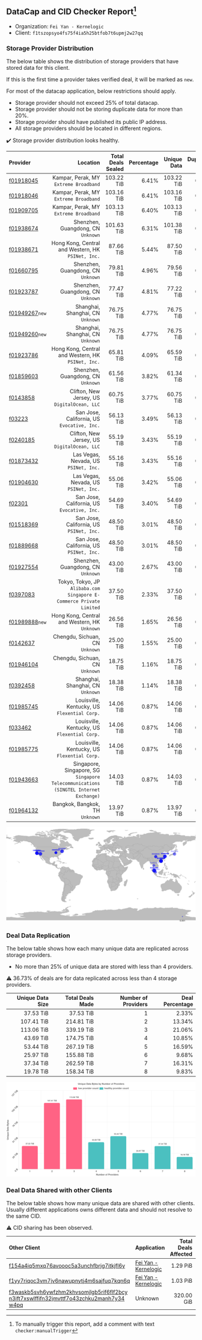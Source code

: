 ## DataCap and CID Checker Report[^1]
 - Organization: `Fei Yan - Kernelogic`
 - Client: `f1tszopsyo4fs75f4ia5h25btfob7t6upmj2w27qq`
### Storage Provider Distribution
The below table shows the distribution of storage providers that have stored data for this client.

If this is the first time a provider takes verified deal, it will be marked as `new`.

For most of the datacap application, below restrictions should apply.
 - Storage provider should not exceed 25% of total datacap.
 - Storage provider should not be storing duplicate data for more than 20%.
 - Storage provider should have published its public IP address.
 - All storage providers should be located in different regions.

✔️ Storage provider distribution looks healthy.

| Provider                                                    |                                                                                Location | Total Deals Sealed | Percentage | Unique Data | Duplicate Deals |
| :---------------------------------------------------------- | --------------------------------------------------------------------------------------: | -----------------: | ---------: | ----------: | --------------: |
| [f01918045](https://filfox.info/en/address/f01918045)       |                                               Kampar, Perak, MY<br/>`Extreme Broadband` |         103.22 TiB |      6.41% |  103.22 TiB |           0.00% |
| [f01918046](https://filfox.info/en/address/f01918046)       |                                               Kampar, Perak, MY<br/>`Extreme Broadband` |         103.16 TiB |      6.41% |  103.16 TiB |           0.00% |
| [f01909705](https://filfox.info/en/address/f01909705)       |                                               Kampar, Perak, MY<br/>`Extreme Broadband` |         103.13 TiB |      6.40% |  103.13 TiB |           0.00% |
| [f01938674](https://filfox.info/en/address/f01938674)       |                                                   Shenzhen, Guangdong, CN<br/>`Unknown` |         101.63 TiB |      6.31% |  101.38 TiB |           0.25% |
| [f01938671](https://filfox.info/en/address/f01938671)       |                                   Hong Kong, Central and Western, HK<br/>`PSINet, Inc.` |          87.66 TiB |      5.44% |   87.50 TiB |           0.18% |
| [f01660795](https://filfox.info/en/address/f01660795)       |                                                   Shenzhen, Guangdong, CN<br/>`Unknown` |          79.81 TiB |      4.96% |   79.56 TiB |           0.31% |
| [f01923787](https://filfox.info/en/address/f01923787)       |                                                   Shenzhen, Guangdong, CN<br/>`Unknown` |          77.47 TiB |      4.81% |   77.22 TiB |           0.32% |
| [f01949267](https://filfox.info/en/address/f01949267)`new`  |                                                    Shanghai, Shanghai, CN<br/>`Unknown` |          76.75 TiB |      4.77% |   76.75 TiB |           0.00% |
| [f01949260](https://filfox.info/en/address/f01949260)`new`  |                                                    Shanghai, Shanghai, CN<br/>`Unknown` |          76.75 TiB |      4.77% |   76.75 TiB |           0.00% |
| [f01923786](https://filfox.info/en/address/f01923786)       |                                   Hong Kong, Central and Western, HK<br/>`PSINet, Inc.` |          65.81 TiB |      4.09% |   65.59 TiB |           0.33% |
| [f01859603](https://filfox.info/en/address/f01859603)       |                                                   Shenzhen, Guangdong, CN<br/>`Unknown` |          61.56 TiB |      3.82% |   61.34 TiB |           0.36% |
| [f0143858](https://filfox.info/en/address/f0143858)         |                                         Clifton, New Jersey, US<br/>`DigitalOcean, LLC` |          60.75 TiB |      3.77% |   60.75 TiB |           0.00% |
| [f03223](https://filfox.info/en/address/f03223)             |                                          San Jose, California, US<br/>`Evocative, Inc.` |          56.13 TiB |      3.49% |   56.13 TiB |           0.00% |
| [f0240185](https://filfox.info/en/address/f0240185)         |                                         Clifton, New Jersey, US<br/>`DigitalOcean, LLC` |          55.19 TiB |      3.43% |   55.19 TiB |           0.00% |
| [f01873432](https://filfox.info/en/address/f01873432)       |                                                Las Vegas, Nevada, US<br/>`PSINet, Inc.` |          55.16 TiB |      3.43% |   55.16 TiB |           0.00% |
| [f01904630](https://filfox.info/en/address/f01904630)       |                                                Las Vegas, Nevada, US<br/>`PSINet, Inc.` |          55.06 TiB |      3.42% |   55.06 TiB |           0.00% |
| [f02301](https://filfox.info/en/address/f02301)             |                                          San Jose, California, US<br/>`Evocative, Inc.` |          54.69 TiB |      3.40% |   54.69 TiB |           0.00% |
| [f01518369](https://filfox.info/en/address/f01518369)       |                                             San Jose, California, US<br/>`PSINet, Inc.` |          48.50 TiB |      3.01% |   48.50 TiB |           0.00% |
| [f01889668](https://filfox.info/en/address/f01889668)       |                                             San Jose, California, US<br/>`PSINet, Inc.` |          48.50 TiB |      3.01% |   48.50 TiB |           0.00% |
| [f01927554](https://filfox.info/en/address/f01927554)       |                                                   Shenzhen, Guangdong, CN<br/>`Unknown` |          43.00 TiB |      2.67% |   43.00 TiB |           0.00% |
| [f0397083](https://filfox.info/en/address/f0397083)         |                 Tokyo, Tokyo, JP<br/>`Alibaba.com Singapore E-Commerce Private Limited` |          37.50 TiB |      2.33% |   37.50 TiB |           0.00% |
| [f01989888](https://filfox.info/en/address/f01989888)`new`  |                                        Hong Kong, Central and Western, HK<br/>`Unknown` |          26.56 TiB |      1.65% |   26.56 TiB |           0.00% |
| [f0142637](https://filfox.info/en/address/f0142637)         |                                                      Chengdu, Sichuan, CN<br/>`Unknown` |          25.00 TiB |      1.55% |   25.00 TiB |           0.00% |
| [f01946104](https://filfox.info/en/address/f01946104)       |                                                      Chengdu, Sichuan, CN<br/>`Unknown` |          18.75 TiB |      1.16% |   18.75 TiB |           0.00% |
| [f0392458](https://filfox.info/en/address/f0392458)         |                                                    Shanghai, Shanghai, CN<br/>`Unknown` |          18.38 TiB |      1.14% |   18.38 TiB |           0.00% |
| [f01985745](https://filfox.info/en/address/f01985745)       |                                         Louisville, Kentucky, US<br/>`Flexential Corp.` |          14.06 TiB |      0.87% |   14.06 TiB |           0.00% |
| [f033462](https://filfox.info/en/address/f033462)           |                                         Louisville, Kentucky, US<br/>`Flexential Corp.` |          14.06 TiB |      0.87% |   14.06 TiB |           0.00% |
| [f01985775](https://filfox.info/en/address/f01985775)       |                                         Louisville, Kentucky, US<br/>`Flexential Corp.` |          14.06 TiB |      0.87% |   14.06 TiB |           0.00% |
| [f01943663](https://filfox.info/en/address/f01943663)       | Singapore, Singapore, SG<br/>`Singapore Telecommunications (SINGTEL Internet Exchange)` |          14.03 TiB |      0.87% |   14.03 TiB |           0.00% |
| [f01964132](https://filfox.info/en/address/f01964132)       |                                                      Bangkok, Bangkok, TH<br/>`Unknown` |          13.97 TiB |      0.87% |   13.97 TiB |           0.00% |

![Provider Distribution](https://raw.githubusercontent.com/data-preservation-programs/filplus-checker-assets/main/filecoin-project/filecoin-plus-large-datasets/issues/1006/1671602120798.png)
### Deal Data Replication
The below table shows how each many unique data are replicated across storage providers.
- No more than 25% of unique data are stored with less than 4 providers.

⚠️ 36.73% of deals are for data replicated across less than 4 storage providers.

| Unique Data Size | Total Deals Made | Number of Providers | Deal Percentage |
| ---------------: | ---------------: | ------------------: | --------------: |
|        37.53 TiB |        37.53 TiB |                   1 |           2.33% |
|       107.41 TiB |       214.81 TiB |                   2 |          13.34% |
|       113.06 TiB |       339.19 TiB |                   3 |          21.06% |
|        43.69 TiB |       174.75 TiB |                   4 |          10.85% |
|        53.44 TiB |       267.19 TiB |                   5 |          16.59% |
|        25.97 TiB |       155.88 TiB |                   6 |           9.68% |
|        37.34 TiB |       262.59 TiB |                   7 |          16.31% |
|        19.78 TiB |       158.34 TiB |                   8 |           9.83% |

![Replication Distribution](https://raw.githubusercontent.com/data-preservation-programs/filplus-checker-assets/main/filecoin-project/filecoin-plus-large-datasets/issues/1006/1671602121382.png)
### Deal Data Shared with other Clients
The below table shows how many unique data are shared with other clients.
Usually different applications owns different data and should not resolve to the same CID.

⚠️ CID sharing has been observed.

| Other Client                                                                                                                                                                                                              | Application                                                                                           | Total Deals Affected | Unique CIDs |        Verifier |
| :------------------------------------------------------------------------------------------------------------------------------------------------------------------------------------------------------------------------ | :---------------------------------------------------------------------------------------------------- | -------------------: | ----------: | --------------: |
| [f154a4iq5mxq76avoooc5a3unchfbrjg7itkjfl6y](https://filfox.info/en/address/f154a4iq5mxq76avoooc5a3unchfbrjg7itkjfl6y)                                                                                                     | [Fei Yan \- Kernelogic](https://github.com/filecoin-project/filecoin-plus-large-datasets/issues/1005) |             1.29 PiB |      11,596 | LDN v3 multisig |
| [f1yy7riqoc3vm7jv6nawupnytj4m6sajfuq7kqn6q](https://filfox.info/en/address/f1yy7riqoc3vm7jv6nawupnytj4m6sajfuq7kqn6q)                                                                                                     | [Fei Yan \- Kernelogic](https://github.com/filecoin-project/filecoin-plus-large-datasets/issues/1004) |             1.03 PiB |       9,545 | LDN v3 multisig |
| [f3waskb5svh6ywfzhm2khvsomjlgb5rif6flf2bcy<br/>n3ift7xswlffifn32jmvttf7o43zchku2manh7y34<br/>w4pq](https://filfox.info/en/address/f3waskb5svh6ywfzhm2khvsomjlgb5rif6flf2bcyn3ift7xswlffifn32jmvttf7o43zchku2manh7y34w4pq) | Unknown                                                                                               |           320.00 GiB |           2 |         Unknown |

[^1]: To manually trigger this report, add a comment with text `checker:manualTrigger`
